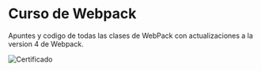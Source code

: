 # Curso de Webpack

Apuntes y codigo de todas las clases de WebPack con actualizaciones a la version 4 de Webpack.

![Certificado](https://image.ibb.co/gdObmz/Webpack_Platzi.jpg)
